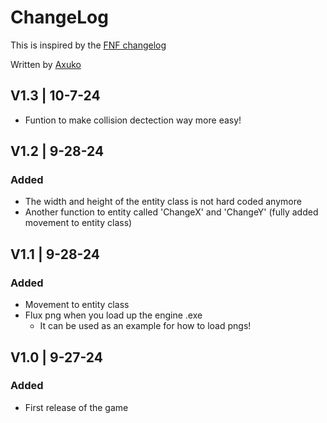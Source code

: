 # ChangeLog
This is inspired by the [FNF changelog](https://github.com/FunkinCrew/Funkin/blob/main/CHANGELOG.md?plain=1)

Written by [Axuko](https://github.com/Ethan-makes-music?tab=repositories)

## V1.3 | 10-7-24
- Funtion to make collision dectection way more easy!

## V1.2 | 9-28-24
### Added
- The width and height of the entity class is not hard coded anymore
- Another function to entity called 'ChangeX' and 'ChangeY' (fully added movement to entity class)

## V1.1 | 9-28-24
### Added
- Movement to entity class
- Flux png when you load up the engine .exe
    - It can be used as an example for how to load pngs!

## V1.0 | 9-27-24
### Added
- First release of the game